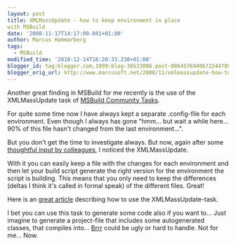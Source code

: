 ```yaml
---
layout: post
title: XMLMassUpdate - how to keep environment in place
with MSBuild
date: '2008-11-17T14:17:00.001+01:00'
author: Marcus Hammarberg
tags:
  - MSBuild
modified_time: '2010-12-14T16:20:33.238+01:00'
blogger_id: tag:blogger.com,1999:blog-36533086.post-8864576940672244780
blogger_orig_url: http://www.marcusoft.net/2008/11/xmlmassupdate-how-to-keep-environment.html
---
```



Another great finding in MSBuild for me recently is the use of the
XMLMassUpdate task of [MSBuild Community
Tasks](http://msbuildtasks.tigris.org/ "MSBuild Community Tasks").

For quite some time now I have always kept a separate .config-file for
each environment. Even though I always has gone "hmm... but wait a while
here... 90% of this file hasn't changed from the last environment...".

But you don't get the time to investigate always. But now, again after
some <a
href="http://www.marcusoft.net/2008/11/calling-sandcastle-with-response-file.html"
target="_blank">thoughtful input by colleagues</a>, I noticed the
XMLMassUpdate.

With it you can easily keep a file with the changes for each environment
and then let your build script generate the right version for the
environment the script is building. This means that you only need to
keep the differences (deltas I think it's called in formal speak) of the
different files. Great!

Here is an <a
href="http://blogs.microsoft.co.il/blogs/dorony/archive/2008/01/18/easy-configuration-deployment-with-msbuild-and-the-xmlmassupdate-task.aspx"
target="_blank">great article</a> describing how to use the
XMLMassUpdate-task.

I bet you can use this task to generate some code also if you want to...
Just imagine to generate a project-file that includes some autogenerated
classes, that compiles into... <a
href="http://maven.apache.org/guides/getting-started/maven-in-five-minutes.html"
target="_blank">Brrr</a> could be ugly or hard to handle. Not for me...
Now.
